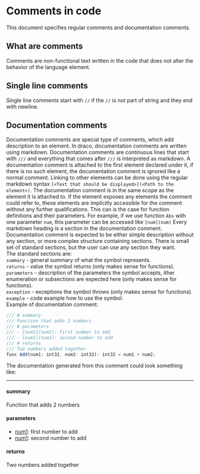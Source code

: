 # Comments in code
This document specifies regular comments and documentation comments.
## What are comments
Comments are non-functional text written in the code that does not alter the behavior of the language element.  
## Single line comments
Single line comments start with `//` if the `//` is not part of string and they end with newline.
## Documentation comments
Documentation comments are special type of comments, which add description to an element. In draco, documentation comments are written using markdown. Documentation comments are continuous lines that start with `///` and everything that comes after `///` is interpreted as markdown. A documentation comment is attached to the first element declared under it, if there is no such element, the documentation comment is ignored like a normal comment. Linking to other elements can be done using the regular markdown syntax `[<Text that should be displayed>](<Path to the element>)`. 
The documentation comment is in the same scope as the element it is attached to. If the element exposes any elements the comment could refer to, these elements are implicitly accessible for the comment without any further qualifications. This can is the case for function definitions and their parameters. For example, if we use function `Abs` with one parameter `num`, this parameter can be accessed like `[num](num)`
Every markdown heading is a section in the documentation comment. Documentation comment is expected to be either simple description without any section, or more complex structure containing sections. There is small set of standard sections, but the user can use any section they want.  
The standard sections are:  
`summary` - general summary of what the symbol represents.  
`returns` - value the symbol returns (only makes sense for functions).  
`parameters` - description of the parameters the symbol accepts, ither enumeration or subsections are expected here (only makes sense for functions).  
`exception` - exceptions the symbol throws (only makes sense for functions).  
`example` - code example how to use the symbol.  
Example of documentation comment:
```js
/// # summary
/// Function that adds 2 numbers
/// # parameters
/// - [num1](num1): first number to add
/// - [num1](num1): second number to add
/// # returns 
/// Two numbers added together
func Add(num1: int32, num2: int32): int32 = num1 + num2;
```
The documentation generated from this comment could look something like:
<hr/>  

#### summary
Function that adds 2 numbers
#### parameters
- [num1](num1): first number to add
- [num1](num1): second number to add
#### returns 
Two numbers added together
